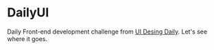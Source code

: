 # DailyUI

Daily Front-end development challenge from [UI Desing Daily](https://uidesigndaily.com). Let's see where it goes.
